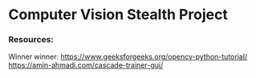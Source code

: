 # Computer Vision Stealth Project

### Resources:
Winner winner: https://www.geeksforgeeks.org/opencv-python-tutorial/
https://amin-ahmadi.com/cascade-trainer-gui/